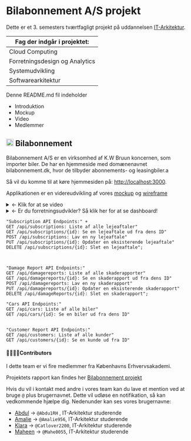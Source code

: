 # Bilabonnement A/S projekt
Dette er et 3. semesters tværtfagligt projekt på uddannelsen [IT-Arkitektur](https://kea.dk/uddannelser/professionsbachelor/it-arkitektur).

| Fag der indgår i projektet:                  |
|-----------------------------|
| Cloud Computing             |
| Forretningsdesign og Analytics |
| Systemudvikling             |
| Softwarearkitektur          |

Denne README.md fil indeholder
- Introduktion
- Mockup
- Video
- Medlemmer

 ## <img src="https://github.com/Amalie956/bilabonnement_api/assets/112120321/ff292f50-3701-4cd1-a7e2-649e322c3bdc" width="20"> Bilabonnement
Bilabonnement A/S er en virksomhed af K.W Bruun koncernen, som importer biler. De har en hjemmeside med domænenavnet bilabonnement.dk, hvor de tilbyder abonnements- og leasingbiler.a

Så vil du komme til at køre hjemmesiden på: [http://localhost:3000](http://localhost:3000).

Applikationen er en videreudvikling af vores [mockup](https://app.uizard.io/p/91a8c48f) og [wireframe](https://app.uizard.io/p/0e81eeb2)

<details><summary>
&larr; Klik for at se video
</summary>
  


https://github.com/Amalie956/bilabonnement_api/assets/112120321/949a724e-5845-409c-be93-24cc0c137216



</details>

<details>
  <summary>&larr; Er du forretningsudvikler? Så klik her for at se dashboard!</summary>
  <img src="https://github.com/Amalie956/bilabonnement_api/assets/112120321/28273ea3-831a-400c-9e98-2377d2121bf1" alt="billede" width="700" height="500">
</details>


    "Subscription API Endpoints:" +
    GET /api/subscriptions: Liste af alle lejeaftaler" 
    GET /api/subscriptions/{id}: Se en lejeaftale ud fra dens ID" 
    POST /api/subscriptions: Lav en ny lejeaftale" 
    PUT /api/subscriptions/{id}: Opdater en eksisterende lejeaftale" 
    DELETE /api/subscriptions/{id}: Slet en lejeaftale";
                               
                
                
    "Damage Report API Endpoints:"
    GET /api/damagereports: Liste af alle skaderapporter"
    GET /api/damagereports/{id}: Se en skaderapport ud fra dens ID" 
    POST /api/damagereports: Lav en ny skaderapport" 
    PUT /api/damagereports/{id}: Opdater en eksisterende skaderapport" 
    DELETE /api/damageReports/{id}: Slet en skaderapport";
     
    "Cars API Endpoints:"
    GET /api/cars: Liste af alle biler"
    GET /api/cars/{id}: Se en biler ud fra dens ID" 

   
    "Customer Report API Endpoints:"
    GET /api/customers: Liste af alle kunder"
    GET /api/customers/{id}: Se en kunde ud fra ID" 
   

                




#### 👩‍👩‍👧‍👦Contributors
I dette team er vi fire medlemmer fra Københavns Erhvervsakademi.

Projektets rapport kan findes her [Bilabonnement projekt](https://github.com/Amalie956/bilabonnement_api/files/13683723/Eksamensprojekt.pdf)

Hvis du vil i kontakt med andre i vores team kan du lave et mention ved at bruge `@` plus brugernavnet. Dette vil udløse en notifikation, så kan vedkommende hjælpe dig. Nedenunder kan ses vores brugernavne:
- [Abdul](https://github.com/Abdu1RH) &rarr; `@Abdu1RH` , IT-Arkitektur studerende
- [Amalie](https://github.com/Amalie956) &rarr; `@Amalie956`, IT-Arkitektur studerende
- [Klara](https://github.com/Catlover2200) &rarr; `@Catlover2200`, IT-Arkitektur studerende
- [Maheen](https://github.com/Mahe0055) &rarr; `@Mahe0055`, IT-Arkitektur studerende
